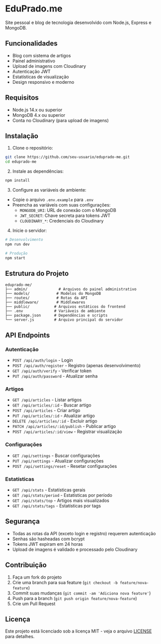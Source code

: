 # EduPrado.me

Site pessoal e blog de tecnologia desenvolvido com Node.js, Express e MongoDB.

## Funcionalidades

- Blog com sistema de artigos
- Painel administrativo
- Upload de imagens com Cloudinary
- Autenticação JWT
- Estatísticas de visualização
- Design responsivo e moderno

## Requisitos

- Node.js 14.x ou superior
- MongoDB 4.x ou superior
- Conta no Cloudinary (para upload de imagens)

## Instalação

1. Clone o repositório:
```bash
git clone https://github.com/seu-usuario/eduprado-me.git
cd eduprado-me
```

2. Instale as dependências:
```bash
npm install
```

3. Configure as variáveis de ambiente:
- Copie o arquivo `.env.example` para `.env`
- Preencha as variáveis com suas configurações:
  - `MONGODB_URI`: URL de conexão com o MongoDB
  - `JWT_SECRET`: Chave secreta para tokens JWT
  - `CLOUDINARY_*`: Credenciais do Cloudinary

4. Inicie o servidor:
```bash
# Desenvolvimento
npm run dev

# Produção
npm start
```

## Estrutura do Projeto

```
eduprado-me/
├── admin/              # Arquivos do painel administrativo
├── models/            # Modelos do MongoDB
├── routes/            # Rotas da API
├── middleware/        # Middlewares
├── public/           # Arquivos estáticos do frontend
├── .env              # Variáveis de ambiente
├── package.json      # Dependências e scripts
└── server.js         # Arquivo principal do servidor
```

## API Endpoints

### Autenticação
- `POST /api/auth/login` - Login
- `POST /api/auth/register` - Registro (apenas desenvolvimento)
- `GET /api/auth/verify` - Verificar token
- `PUT /api/auth/password` - Atualizar senha

### Artigos
- `GET /api/articles` - Listar artigos
- `GET /api/articles/:id` - Buscar artigo
- `POST /api/articles` - Criar artigo
- `PUT /api/articles/:id` - Atualizar artigo
- `DELETE /api/articles/:id` - Excluir artigo
- `PATCH /api/articles/:id/publish` - Publicar artigo
- `POST /api/articles/:id/view` - Registrar visualização

### Configurações
- `GET /api/settings` - Buscar configurações
- `PUT /api/settings` - Atualizar configurações
- `POST /api/settings/reset` - Resetar configurações

### Estatísticas
- `GET /api/stats` - Estatísticas gerais
- `GET /api/stats/period` - Estatísticas por período
- `GET /api/stats/top` - Artigos mais visualizados
- `GET /api/stats/tags` - Estatísticas por tags

## Segurança

- Todas as rotas da API (exceto login e registro) requerem autenticação
- Senhas são hasheadas com bcrypt
- Tokens JWT expiram em 24 horas
- Upload de imagens é validado e processado pelo Cloudinary

## Contribuição

1. Faça um fork do projeto
2. Crie uma branch para sua feature (`git checkout -b feature/nova-feature`)
3. Commit suas mudanças (`git commit -am 'Adiciona nova feature'`)
4. Push para a branch (`git push origin feature/nova-feature`)
5. Crie um Pull Request

## Licença

Este projeto está licenciado sob a licença MIT - veja o arquivo [LICENSE](LICENSE) para detalhes. 